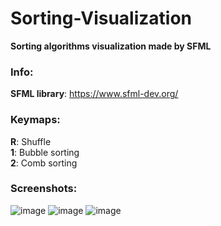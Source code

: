 # Sorting-Visualization
**Sorting algorithms visualization made by SFML**

### **Info:**

**SFML library**: https://www.sfml-dev.org/                      

### **Keymaps:**

**R**: Shuffle                            
**1**: Bubble sorting                                                                             
**2**: Comb sorting                                                                                          

### **Screenshots:**                                                      

![image](https://user-images.githubusercontent.com/31659985/109669287-63cd4680-7b8b-11eb-9d44-2f0ee81ed55f.png)
![image](https://user-images.githubusercontent.com/31659985/109669341-6e87db80-7b8b-11eb-9a8e-7d65117f362c.png)
![image](https://user-images.githubusercontent.com/31659985/109669521-99722f80-7b8b-11eb-8903-1b0c30829f97.png)
